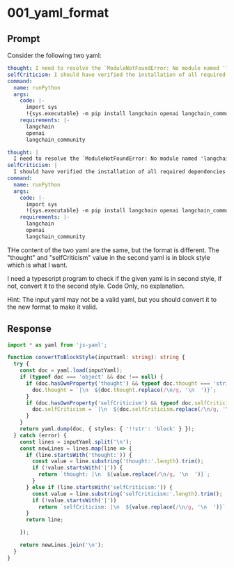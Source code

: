# 001_yaml_format

## Prompt

Consider the following two yaml:

```yaml
thought: I need to resolve the `ModuleNotFoundError: No module named 'langchain_community'` error by ensuring that all necessary dependencies are correctly installed.
selfCriticism: I should have verified the installation of all required dependencies before running the code.
command:
  name: runPython
  args:
    code: |-
      import sys
      !{sys.executable} -m pip install langchain openai langchain_community
    requirements: |-
      langchain
      openai
      langchain_community
```

```yaml
thought: |
  I need to resolve the `ModuleNotFoundError: No module named 'langchain_community'` error by ensuring that all necessary dependencies are correctly installed.
selfCriticism: |
  I should have verified the installation of all required dependencies before running the code.
command:
  name: runPython
  args:
    code: |-
      import sys
      !{sys.executable} -m pip install langchain openai langchain_community
    requirements: |-
      langchain
      openai
      langchain_community
```

THe content of the two yaml are the same, but the format is different. The "thought" and "selfCriticism" value in the second yaml is in block style which is what I want. 

I need a typescript program to check if the given yaml is in second style, if not, convert it to the second style. Code Only, no explanation.

Hint: The input yaml may not be a valid yaml, but you should convert it to the new format to make it valid.

## Response

```typescript
import * as yaml from 'js-yaml';

function convertToBlockStyle(inputYaml: string): string {
  try {
    const doc = yaml.load(inputYaml);
    if (typeof doc === 'object' && doc !== null) {
      if (doc.hasOwnProperty('thought') && typeof doc.thought === 'string' && !doc.thought.includes('\n')) {
        doc.thought = `|\n  ${doc.thought.replace(/\n/g, '\n  ')}`;
      }
      if (doc.hasOwnProperty('selfCriticism') && typeof doc.selfCriticism === 'string' && !doc.selfCriticism.includes('\n')) {
        doc.selfCriticism = `|\n  ${doc.selfCriticism.replace(/\n/g, '\n  ')}`;
      }
    }
    return yaml.dump(doc, { styles: { '!!str': 'block' } });
  } catch (error) {
    const lines = inputYaml.split('\n');
    const newLines = lines.map(line => {
      if (line.startsWith('thought:')) {
        const value = line.substring('thought:'.length).trim();
        if (!value.startsWith('|')) {
          return `thought: |\n  ${value.replace(/\n/g, '\n  ')}`;
        }
      } else if (line.startsWith('selfCriticism:')) {
        const value = line.substring('selfCriticism:'.length).trim();
        if (!value.startsWith('|'))
          return `selfCriticism: |\n  ${value.replace(/\n/g, '\n  ')}`;
      }
      return line;

    });

    return newLines.join('\n');
  }
}
```

